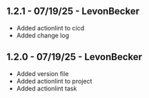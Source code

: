## 1.2.1 - 07/19/25 - LevonBecker
* Added actionlint to cicd
* Added change log

## 1.2.0 - 07/19/25 - LevonBecker
* Added version file
* Added actionlint to project
* Added actionlint task